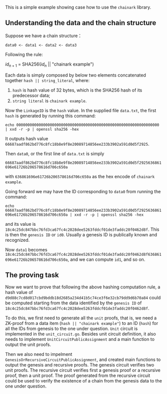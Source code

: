 This is a simple example showing case how to use the `chainark` library.

## Understanding the data and the chain structure
Suppose we have a chain structure：

`data0 <- data1 <- data2 <- data3`

Following the rule:

$id_{n+1}$ = SHA256($id_n$ || "chainark example")

Each data is simply composed by below two elements concatenated together `hash || string_literal`, where:

1. `hash` is hash value of 32 bytes, which is the SHA256 hash of its predecessor data;
2. `string literal` is `chainark example`.

Now the `LinkageID` is the `hash` value. In the supplied file `data.txt`, the first `hash` is generated by running this command:

`echo 0000000000000000000000000000000000000000000000000000000000000000 | xxd -r -p | openssl sha256 -hex`

It outputs hash value `66687aadf862bd776c8fc18b8e9f8e20089714856ee233b3902a591d0d5f2925`.

Then `data0`, or the first line of `data.txt` is simply

`66687aadf862bd776c8fc18b8e9f8e20089714856ee233b3902a591d0d5f2925636861696e61726b206578616d706c650a`

with `636861696e61726b206578616d706c650a` as the hex encode of `chainark example`.

Going forward we may have the ID corresponding to `data0` from running the command:

`echo 66687aadf862bd776c8fc18b8e9f8e20089714856ee233b3902a591d0d5f2925636861696e61726b206578616d706c650a | xxd -r -p | openssl sha256 -hex`

and its value is `18c4c25dc847bbc76fd3ca67fc4c2028dee5263fddcf01de3faddc20f0462d8f`. This is then the `genesis ID` or `id0`. Usually a genesis ID is publically known and recognized. 

Now `data1` becomes `18c4c25dc847bbc76fd3ca67fc4c2028dee5263fddcf01de3faddc20f0462d8f636861696e61726b206578616d706c650a`, and we can compute `id1`, and so on.

## The proving task

Now we want to prove that following the above hashing computation rule, a hash value of `d9d88c7cd8d017cbd9bddb18d2685a234d41b5c74ce3f6e32cb79dd9d6b70a84` could be computed starting from the data identified by the `genesis ID` of `18c4c25dc847bbc76fd3ca67fc4c2028dee5263fddcf01de3faddc20f0462d8f`. 

To do this, we first need to generate all the `unit` proofs, that is, we need a ZK-proof from a data item (`hash || "chainark example"`) to an ID (`hash`) for all the IDs from genesis to the one under question. `Unit` circuit is implemented in the `unit_circuit.go`. Besides unit circuit definition, it also needs to implement `UnitCircuitPublicAssignment` and a main function to output the unit proofs.

Then we also need to impelment `GenesisOrRecursiveCircuitPublicAssignment`, and created main functions to output the genesis and recursive proofs. The genesis circuit verifies two unit proofs. The recursive circuit verifies first a genesis proof or a recursive proof, then a unit proof. The proof generated from the recursive circuit could be used to verify the existence of a chain from the genesis data to the one under question.